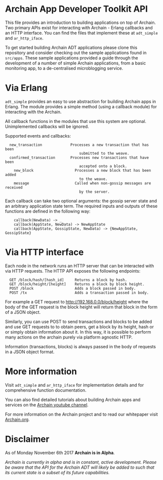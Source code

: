 # Archain App Developer Toolkit API
This file provides an introduction to building applications on top of Archain.
Two primary APIs exist for interacting with Archain - Erlang callbacks and
an HTTP interface. You can find the files that implement these at `adt_simple`
and `ar_http_iface`.

To get started building Archain ADT applications please clone this repository
and consider checking out the sample applications found in `src/apps`. These
sample applications provided a guide through the development of a
number of simple Archain applications, from a basic monitoring app, to a
de-centralised microblogging service.

# Via Erlang
`adt_simple` provides an easy to use abstraction for building Archain apps in
Erlang. The module provides a simple method (using a callback module) for
interacting with the Archain.

All callback functions in the modules that use this system are optional.
Unimplemented callbacks will be ignored.

Supported events and callbacks:
```
  new_transaction             Processes a new transaction that has been
                                  submitted to the weave.
  confirmed_transaction       Processes new transactions that have been
                                  accepted onto a block.
 	new_block                   Processes a new block that has been added
                                  to the weave.
 	message                     Called when non-gossip messages are received
                                  by the server.
```
Each callback can take two optional arguments: the gossip server state
and an arbitrary application state term. The required inputs and outputs of
these functions are defined in the following way:
```
 	callback(NewData) -> _
 	callback(AppState, NewData) -> NewAppState
 	callback(AppState, GossipState, NewData) -> {NewAppState, GossipState}
```

# Via HTTP interface
Each node in the network runs an HTTP server that can be interacted with via
HTTP requests. The HTTP API exposes the following endpoints:
```
  GET /block/hash/[hash_id]     Returns a block by hash.  
  GET /block/height/[height]    Returns a block by block height.
  POST /block                   Adds a block passed in body.
  POST /tx                      Adds a transaction passed in body.
```
For example a GET request to http://192.168.0.0/block/height where
the body of the GET request is the block height will return that block in the
form of a JSON object.

Similarly, you can use POST to send transactions and blocks to be added
and use GET requests to to obtain peers, get a block by its height, hash or
or simply obtain information about it. In this way, it is possible to
perform many actions on the archain purely via platform agnostic HTTP.

Information (transactions, blocks) is always passed in the body of requests in
a JSON object format.

# More information

Visit `adt_simple` and `ar_http_iface` for implementation details and for
comprehensive function documentation.

You can also find detailed tutorials about building Archain apps and services
on the [Archain youtube channel](http://www.youtube.com/archain).

For more information on the Archain project and to read our whitepaper visit
[Archain.org](https://www.archain.org/).

# Disclaimer

As of Monday November 6th 2017 **Archain is in Alpha**.

_Archain is currently in alpha and is in constant, active development.
Please be aware that the API for the Archain ADT will likely be added to such
that its current state is a subset of its future capabilities._
